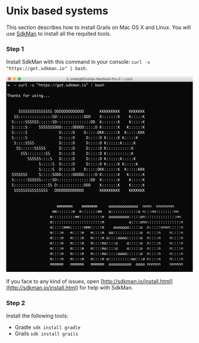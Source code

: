 # Unix based systems

This section describes how to install Grails on Mac OS X and Linux. You will use [SdkMan](http://sdkman.io/usage.html) to install all the requited tools. 

### Step 1

Install SdkMan with this command in your console: ```curl -s "https://get.sdkman.io" | bash```.

![](sdk-man.png)

If you face to any kind of issues, open [http://sdkman.io/install.html](http://sdkman.io/install.html) for help with SdkMan.

### Step 2

Install the following tools: 
 - Gradle ```sdk install gradle```
 - Grails ```sdk install grails```